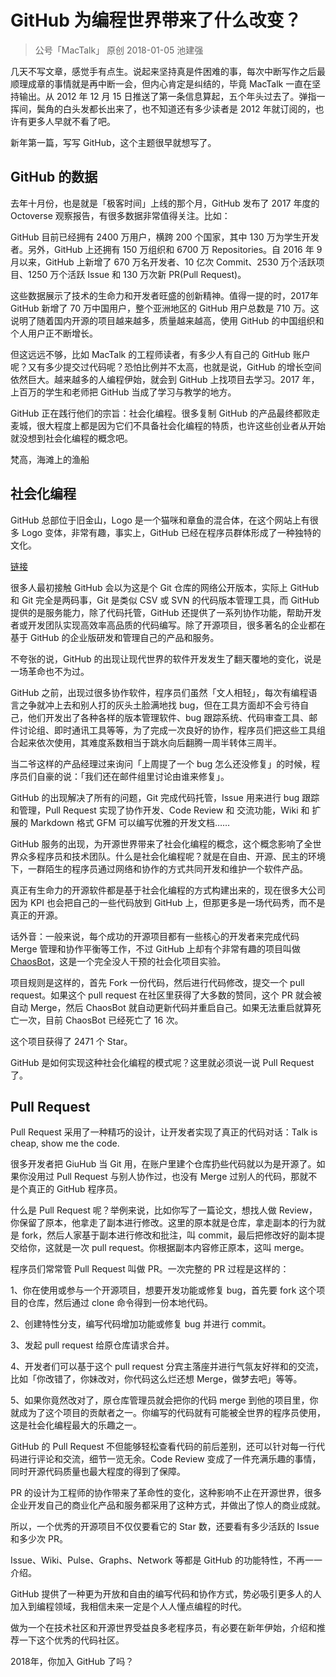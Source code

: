 # GitHub 为编程世界带来了什么改变？
> 公号「MacTalk」
> 原创 2018-01-05 池建强

几天不写文章，感觉手有点生。说起来坚持真是件困难的事，每次中断写作之后最顺理成章的事情就是再中断一会，但内心肯定是纠结的，毕竟 MacTalk 一直在坚持输出。从 2012 年 12 月 15 日推送了第一条信息算起，五个年头过去了。弹指一挥间，鬓角的白头发都长出来了，也不知道还有多少读者是 2012 年就订阅的，也许有更多人早就不看了吧。

新年第一篇，写写 GitHub，这个主题很早就想写了。

## GitHub 的数据
去年十月份，也是就是「极客时间」上线的那个月，GitHub 发布了 2017 年度的 Octoverse 观察报告，有很多数据非常值得关注。比如：

GitHub 目前已经拥有 2400 万用户，横跨 200 个国家，其中 130 万为学生开发者。另外，GitHub 上还拥有 150 万组织和 6700 万 Repositories。自 2016 年 9 月以来，GitHub 上新增了 670 万名开发者、10 亿次 Commit、2530 万个活跃项目、1250 万个活跃 Issue 和 130 万次新 PR(Pull Request)。

这些数据展示了技术的生命力和开发者旺盛的创新精神。值得一提的时，2017年 GitHub 新增了 70 万中国用户，整个亚洲地区的 GitHub 用户总数是 710 万。这说明了随着国内开源的项目越来越多，质量越来越高，使用 GitHub 的中国组织和个人用户正不断增长。

但这远远不够，比如 MacTalk 的工程师读者，有多少人有自己的 GitHub 账户呢？又有多少提交过代码呢？恐怕比例并不太高，也就是说，GitHub 的增长空间依然巨大。越来越多的人编程伊始，就会到 GitHub 上找项目去学习。2017 年，上百万的学生和老师把 GitHub 当成了学习与教学的地方。

GitHub 正在践行他们的宗旨：社会化编程。很多复制 GitHub 的产品最终都败走麦城，很大程度上都是因为它们不具备社会化编程的特质，也许这些创业者从开始就没想到社会化编程的概念吧。

梵高，海滩上的渔船

## 社会化编程
GitHub 总部位于旧金山，Logo 是一个猫咪和章鱼的混合体，在这个网站上有很多 Logo 变体，非常有趣，事实上，GitHub 已经在程序员群体形成了一种独特的文化。

[链接](https://octodex.github.com)

很多人最初接触 GitHub 会以为这是个 Git 仓库的网络公开版本，实际上 GitHub 和 Git 完全是两码事，Git 是类似 CSV 或 SVN 的代码版本管理工具，而 GitHub 提供的是服务能力，除了代码托管，GitHub 还提供了一系列协作功能，帮助开发者或开发团队实现高效率高品质的代码编写。除了开源项目，很多著名的企业都在基于 GitHub 的企业版研发和管理自己的产品和服务。

不夸张的说，GitHub 的出现让现代世界的软件开发发生了翻天覆地的变化，说是一场革命也不为过。

GitHub 之前，出现过很多协作软件，程序员们虽然「文人相轻」，每次有编程语言之争就冲上去和别人打的灰头土脸满地找 bug，但在工具方面却不会亏待自己，他们开发出了各种各样的版本管理软件、bug 跟踪系统、代码审查工具、邮件讨论组、即时通讯工具等等，为了完成一次良好的协作，程序员们把这些工具组合起来依次使用，其难度系数相当于跳水向后翻腾一周半转体三周半。

当二爷这样的产品经理过来询问「上周提了一个 bug 怎么还没修复」的时候，程序员们自豪的说：「我们还在邮件组里讨论由谁来修复」。

GitHub 的出现解决了所有的问题，Git 完成代码托管，Issue 用来进行 bug 跟踪和管理，Pull Request 实现了协作开发、Code Review 和 交流功能，Wiki 和 扩展的 Markdown 格式 GFM 可以编写优雅的开发文档……

GitHub 服务的出现，为开源世界带来了社会化编程的概念，这个概念影响了全世界众多程序员和技术团队。什么是社会化编程呢？就是在自由、开源、民主的环境下，一群陌生的程序员通过网络和协作的方式共同开发和维护一个软件产品。

真正有生命力的开源软件都是基于社会化编程的方式构建出来的，现在很多大公司因为 KPI 也会把自己的一些代码放到 GitHub 上，但那更多是一场代码秀，而不是真正的开源。

话外音：一般来说，每个成功的开源项目都有一些核心的开发者来完成代码 Merge 管理和协作平衡等工作，不过 GitHub 上却有个非常有趣的项目叫做 [ChaosBot](https://github.com/Chaosthebot)，这是一个完全没人干预的社会化项目实验。

项目规则是这样的，首先 Fork 一份代码，然后进行代码修改，提交一个 pull request。如果这个 pull request 在社区里获得了大多数的赞同，这个 PR 就会被自动 Merge，然后 ChaosBot 就自动更新代码并重启自己。如果无法重启就算死亡一次，目前 ChaosBot 已经死亡了 16 次。

这个项目获得了 2471 个 Star。

GitHub 是如何实现这种社会化编程的模式呢？这里就必须说一说 Pull Request 了。

## Pull Request
Pull Request 采用了一种精巧的设计，让开发者实现了真正的代码对话：Talk is cheap, show me the code.

很多开发者把 GiuHub 当 Git 用，在账户里建个仓库扔些代码就以为是开源了。如果你没用过 Pull Request 与别人协作过，也没有 Merge 过别人的代码，那就不是个真正的 GitHub 程序员。

什么是 Pull Request 呢？举例来说，比如你写了一篇论文，想找人做 Review，你保留了原本，他拿走了副本进行修改。这里的原本就是仓库，拿走副本的行为就是 fork，然后人家基于副本进行修改和批注，叫 commit，最后把修改好的副本提交给你，这就是一次 pull request。你根据副本内容修正原本，这叫 merge。

程序员们常常管 Pull Request 叫做 PR。一次完整的 PR 过程是这样的：

1、你在使用或参与一个开源项目，想要开发功能或修复 bug，首先要 fork 这个项目的仓库，然后通过 clone 命令得到一份本地代码。

2、创建特性分支，编写代码增加功能或修复 bug 并进行 commit。

3、发起 pull request 给原仓库请求合并。

4、开发者们可以基于这个 pull request 分宾主落座并进行气氛友好祥和的交流，比如「你改错了，你妹改对，你代码这么烂还想 Merge，做梦去吧」等等。

5、如果你竟然改对了，原仓库管理员就会把你的代码 merge 到他的项目里，你就成为了这个项目的贡献者之一。你编写的代码就有可能被全世界的程序员使用，这是社会化编程最大的乐趣之一。

GitHub 的 Pull Request 不但能够轻松查看代码的前后差别，还可以针对每一行代码进行评论和交流，细节一览无余。Code Review 变成了一件充满乐趣的事情，同时开源代码质量也最大程度的得到了保障。

PR 的设计为工程师的协作带来了革命性的变化，这种影响不止在开源世界，很多企业开发自己的商业化产品和服务都采用了这种方式，并做出了惊人的商业成就。

所以，一个优秀的开源项目不仅仅要看它的 Star 数，还要看有多少活跃的 Issue 和多少次 PR。

Issue、Wiki、Pulse、Graphs、Network 等都是 GitHub 的功能特性，不再一一介绍。

GitHub 提供了一种更为开放和自由的编写代码和协作方式，势必吸引更多人的人加入到编程领域，我相信未来一定是个人人懂点编程的时代。

做为一个在技术社区和开源世界受益良多老程序员，有必要在新年伊始，介绍和推荐一下这个优秀的代码社区。

2018年，你加入 GitHub 了吗？